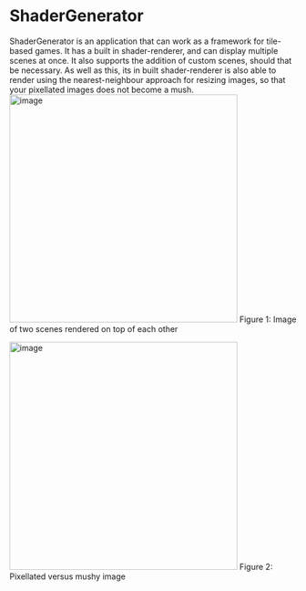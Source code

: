 # ShaderGenerator
ShaderGenerator is an application that can work as a framework for tile-based games. It has a built in shader-renderer, and can display multiple scenes at once. It also supports the addition of custom scenes, should that be necessary. As well as this, its in built shader-renderer is also able to render using the nearest-neighbour approach for resizing images, so that your pixellated images does not become a mush.
<img width="400" alt="image" src="https://github.com/Gunmy/ShaderGenerator/assets/99408493/f949d662-48e1-4362-a2db-99c705e1235c">
Figure 1: Image of two scenes rendered on top of each other

<img width="400" alt="image" src="https://github.com/Gunmy/ShaderGenerator/assets/99408493/1e4ce3a1-615a-40c7-a554-80db485d5b72">
Figure 2: Pixellated versus mushy image
